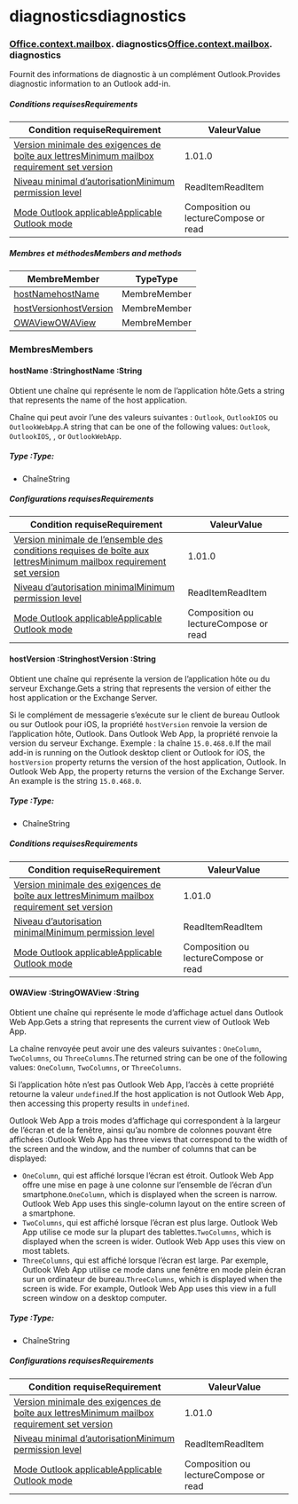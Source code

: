 # <a name="diagnostics"></a><span data-ttu-id="799f0-101">diagnostics</span><span class="sxs-lookup"><span data-stu-id="799f0-101">diagnostics</span></span>

### <span data-ttu-id="799f0-p101">[Office](Office.md)[.context](Office.context.md)[.mailbox](Office.context.mailbox.md). diagnostics</span><span class="sxs-lookup"><span data-stu-id="799f0-p101">[Office](Office.md)[.context](Office.context.md)[.mailbox](Office.context.mailbox.md). diagnostics</span></span>

<span data-ttu-id="799f0-104">Fournit des informations de diagnostic à un complément Outlook.</span><span class="sxs-lookup"><span data-stu-id="799f0-104">Provides diagnostic information to an Outlook add-in.</span></span>

##### <a name="requirements"></a><span data-ttu-id="799f0-105">Conditions requises</span><span class="sxs-lookup"><span data-stu-id="799f0-105">Requirements</span></span>

|<span data-ttu-id="799f0-106">Condition requise</span><span class="sxs-lookup"><span data-stu-id="799f0-106">Requirement</span></span>| <span data-ttu-id="799f0-107">Valeur</span><span class="sxs-lookup"><span data-stu-id="799f0-107">Value</span></span>|
|---|---|
|[<span data-ttu-id="799f0-108">Version minimale des exigences de boîte aux lettres</span><span class="sxs-lookup"><span data-stu-id="799f0-108">Minimum mailbox requirement set version</span></span>](/office/dev/add-ins/reference/requirement-sets/outlook-api-requirement-sets)| <span data-ttu-id="799f0-109">1.0</span><span class="sxs-lookup"><span data-stu-id="799f0-109">1.0</span></span>|
|[<span data-ttu-id="799f0-110">Niveau minimal d’autorisation</span><span class="sxs-lookup"><span data-stu-id="799f0-110">Minimum permission level</span></span>](https://docs.microsoft.com/outlook/add-ins/understanding-outlook-add-in-permissions)| <span data-ttu-id="799f0-111">ReadItem</span><span class="sxs-lookup"><span data-stu-id="799f0-111">ReadItem</span></span>|
|[<span data-ttu-id="799f0-112">Mode Outlook applicable</span><span class="sxs-lookup"><span data-stu-id="799f0-112">Applicable Outlook mode</span></span>](https://docs.microsoft.com/outlook/add-ins/#extension-points)| <span data-ttu-id="799f0-113">Composition ou lecture</span><span class="sxs-lookup"><span data-stu-id="799f0-113">Compose or read</span></span>|

##### <a name="members-and-methods"></a><span data-ttu-id="799f0-114">Membres et méthodes</span><span class="sxs-lookup"><span data-stu-id="799f0-114">Members and methods</span></span>

| <span data-ttu-id="799f0-115">Membre</span><span class="sxs-lookup"><span data-stu-id="799f0-115">Member</span></span> | <span data-ttu-id="799f0-116">Type</span><span class="sxs-lookup"><span data-stu-id="799f0-116">Type</span></span> |
|--------|------|
| [<span data-ttu-id="799f0-117">hostName</span><span class="sxs-lookup"><span data-stu-id="799f0-117">hostName</span></span>](#hostname-string) | <span data-ttu-id="799f0-118">Membre</span><span class="sxs-lookup"><span data-stu-id="799f0-118">Member</span></span> |
| [<span data-ttu-id="799f0-119">hostVersion</span><span class="sxs-lookup"><span data-stu-id="799f0-119">hostVersion</span></span>](#hostversion-string) | <span data-ttu-id="799f0-120">Membre</span><span class="sxs-lookup"><span data-stu-id="799f0-120">Member</span></span> |
| [<span data-ttu-id="799f0-121">OWAView</span><span class="sxs-lookup"><span data-stu-id="799f0-121">OWAView</span></span>](#owaview-string) | <span data-ttu-id="799f0-122">Membre</span><span class="sxs-lookup"><span data-stu-id="799f0-122">Member</span></span> |

### <a name="members"></a><span data-ttu-id="799f0-123">Membres</span><span class="sxs-lookup"><span data-stu-id="799f0-123">Members</span></span>

####  <a name="hostname-string"></a><span data-ttu-id="799f0-124">hostName :String</span><span class="sxs-lookup"><span data-stu-id="799f0-124">hostName :String</span></span>

<span data-ttu-id="799f0-125">Obtient une chaîne qui représente le nom de l’application hôte.</span><span class="sxs-lookup"><span data-stu-id="799f0-125">Gets a string that represents the name of the host application.</span></span>

<span data-ttu-id="799f0-126">Chaîne qui peut avoir l’une des valeurs suivantes : `Outlook`, `OutlookIOS` ou `OutlookWebApp`.</span><span class="sxs-lookup"><span data-stu-id="799f0-126">A string that can be one of the following values: `Outlook`, `OutlookIOS`, , or `OutlookWebApp`.</span></span>

##### <a name="type"></a><span data-ttu-id="799f0-127">Type :</span><span class="sxs-lookup"><span data-stu-id="799f0-127">Type:</span></span>

*   <span data-ttu-id="799f0-128">Chaîne</span><span class="sxs-lookup"><span data-stu-id="799f0-128">String</span></span>

##### <a name="requirements"></a><span data-ttu-id="799f0-129">Configurations requises</span><span class="sxs-lookup"><span data-stu-id="799f0-129">Requirements</span></span>

|<span data-ttu-id="799f0-130">Condition requise</span><span class="sxs-lookup"><span data-stu-id="799f0-130">Requirement</span></span>| <span data-ttu-id="799f0-131">Valeur</span><span class="sxs-lookup"><span data-stu-id="799f0-131">Value</span></span>|
|---|---|
|[<span data-ttu-id="799f0-132">Version minimale de l’ensemble des conditions requises de boîte aux lettres</span><span class="sxs-lookup"><span data-stu-id="799f0-132">Minimum mailbox requirement set version</span></span>](/office/dev/add-ins/reference/requirement-sets/outlook-api-requirement-sets)| <span data-ttu-id="799f0-133">1.0</span><span class="sxs-lookup"><span data-stu-id="799f0-133">1.0</span></span>|
|[<span data-ttu-id="799f0-134">Niveau d’autorisation minimal</span><span class="sxs-lookup"><span data-stu-id="799f0-134">Minimum permission level</span></span>](https://docs.microsoft.com/outlook/add-ins/understanding-outlook-add-in-permissions)| <span data-ttu-id="799f0-135">ReadItem</span><span class="sxs-lookup"><span data-stu-id="799f0-135">ReadItem</span></span>|
|[<span data-ttu-id="799f0-136">Mode Outlook applicable</span><span class="sxs-lookup"><span data-stu-id="799f0-136">Applicable Outlook mode</span></span>](https://docs.microsoft.com/outlook/add-ins/#extension-points)| <span data-ttu-id="799f0-137">Composition ou lecture</span><span class="sxs-lookup"><span data-stu-id="799f0-137">Compose or read</span></span>|

####  <a name="hostversion-string"></a><span data-ttu-id="799f0-138">hostVersion :String</span><span class="sxs-lookup"><span data-stu-id="799f0-138">hostVersion :String</span></span>

<span data-ttu-id="799f0-139">Obtient une chaîne qui représente la version de l’application hôte ou du serveur Exchange.</span><span class="sxs-lookup"><span data-stu-id="799f0-139">Gets a string that represents the version of either the host application or the Exchange Server.</span></span>

<span data-ttu-id="799f0-p102">Si le complément de messagerie s’exécute sur le client de bureau Outlook ou sur Outlook pour iOS, la propriété `hostVersion` renvoie la version de l’application hôte, Outlook. Dans Outlook Web App, la propriété renvoie la version du serveur Exchange. Exemple : la chaîne `15.0.468.0`.</span><span class="sxs-lookup"><span data-stu-id="799f0-p102">If the mail add-in is running on the Outlook desktop client or Outlook for iOS, the `hostVersion` property returns the version of the host application, Outlook. In Outlook Web App, the property returns the version of the Exchange Server. An example is the string `15.0.468.0`.</span></span>

##### <a name="type"></a><span data-ttu-id="799f0-143">Type :</span><span class="sxs-lookup"><span data-stu-id="799f0-143">Type:</span></span>

*   <span data-ttu-id="799f0-144">Chaîne</span><span class="sxs-lookup"><span data-stu-id="799f0-144">String</span></span>

##### <a name="requirements"></a><span data-ttu-id="799f0-145">Conditions requises</span><span class="sxs-lookup"><span data-stu-id="799f0-145">Requirements</span></span>

|<span data-ttu-id="799f0-146">Condition requise</span><span class="sxs-lookup"><span data-stu-id="799f0-146">Requirement</span></span>| <span data-ttu-id="799f0-147">Valeur</span><span class="sxs-lookup"><span data-stu-id="799f0-147">Value</span></span>|
|---|---|
|[<span data-ttu-id="799f0-148">Version minimale des exigences de boîte aux lettres</span><span class="sxs-lookup"><span data-stu-id="799f0-148">Minimum mailbox requirement set version</span></span>](/office/dev/add-ins/reference/requirement-sets/outlook-api-requirement-sets)| <span data-ttu-id="799f0-149">1.0</span><span class="sxs-lookup"><span data-stu-id="799f0-149">1.0</span></span>|
|[<span data-ttu-id="799f0-150">Niveau d’autorisation minimal</span><span class="sxs-lookup"><span data-stu-id="799f0-150">Minimum permission level</span></span>](https://docs.microsoft.com/outlook/add-ins/understanding-outlook-add-in-permissions)| <span data-ttu-id="799f0-151">ReadItem</span><span class="sxs-lookup"><span data-stu-id="799f0-151">ReadItem</span></span>|
|[<span data-ttu-id="799f0-152">Mode Outlook applicable</span><span class="sxs-lookup"><span data-stu-id="799f0-152">Applicable Outlook mode</span></span>](https://docs.microsoft.com/outlook/add-ins/#extension-points)| <span data-ttu-id="799f0-153">Composition ou lecture</span><span class="sxs-lookup"><span data-stu-id="799f0-153">Compose or read</span></span>|

####  <a name="owaview-string"></a><span data-ttu-id="799f0-154">OWAView :String</span><span class="sxs-lookup"><span data-stu-id="799f0-154">OWAView :String</span></span>

<span data-ttu-id="799f0-155">Obtient une chaîne qui représente le mode d’affichage actuel dans Outlook Web App.</span><span class="sxs-lookup"><span data-stu-id="799f0-155">Gets a string that represents the current view of Outlook Web App.</span></span>

<span data-ttu-id="799f0-156">La chaîne renvoyée peut avoir une des valeurs suivantes : `OneColumn`, `TwoColumns`, ou `ThreeColumns`.</span><span class="sxs-lookup"><span data-stu-id="799f0-156">The returned string can be one of the following values: `OneColumn`, `TwoColumns`, or `ThreeColumns`.</span></span>

<span data-ttu-id="799f0-157">Si l’application hôte n’est pas Outlook Web App, l’accès à cette propriété retourne la valeur `undefined`.</span><span class="sxs-lookup"><span data-stu-id="799f0-157">If the host application is not Outlook Web App, then accessing this property results in `undefined`.</span></span>

<span data-ttu-id="799f0-158">Outlook Web App a trois modes d’affichage qui correspondent à la largeur de l’écran et de la fenêtre, ainsi qu’au nombre de colonnes pouvant être affichées :</span><span class="sxs-lookup"><span data-stu-id="799f0-158">Outlook Web App has three views that correspond to the width of the screen and the window, and the number of columns that can be displayed:</span></span>

*   <span data-ttu-id="799f0-p103">`OneColumn`, qui est affiché lorsque l’écran est étroit. Outlook Web App offre une mise en page à une colonne sur l’ensemble de l’écran d’un smartphone.</span><span class="sxs-lookup"><span data-stu-id="799f0-p103">`OneColumn`, which is displayed when the screen is narrow. Outlook Web App uses this single-column layout on the entire screen of a smartphone.</span></span>
*   <span data-ttu-id="799f0-p104">`TwoColumns`, qui est affiché lorsque l’écran est plus large. Outlook Web App utilise ce mode sur la plupart des tablettes.</span><span class="sxs-lookup"><span data-stu-id="799f0-p104">`TwoColumns`, which is displayed when the screen is wider. Outlook Web App uses this view on most tablets.</span></span>
*   <span data-ttu-id="799f0-p105">`ThreeColumns`, qui est affiché lorsque l’écran est large. Par exemple, Outlook Web App utilise ce mode dans une fenêtre en mode plein écran sur un ordinateur de bureau.</span><span class="sxs-lookup"><span data-stu-id="799f0-p105">`ThreeColumns`, which is displayed when the screen is wide. For example, Outlook Web App uses this view in a full screen window on a desktop computer.</span></span>

##### <a name="type"></a><span data-ttu-id="799f0-165">Type :</span><span class="sxs-lookup"><span data-stu-id="799f0-165">Type:</span></span>

*   <span data-ttu-id="799f0-166">Chaîne</span><span class="sxs-lookup"><span data-stu-id="799f0-166">String</span></span>

##### <a name="requirements"></a><span data-ttu-id="799f0-167">Configurations requises</span><span class="sxs-lookup"><span data-stu-id="799f0-167">Requirements</span></span>

|<span data-ttu-id="799f0-168">Condition requise</span><span class="sxs-lookup"><span data-stu-id="799f0-168">Requirement</span></span>| <span data-ttu-id="799f0-169">Valeur</span><span class="sxs-lookup"><span data-stu-id="799f0-169">Value</span></span>|
|---|---|
|[<span data-ttu-id="799f0-170">Version minimale des exigences de boîte aux lettres</span><span class="sxs-lookup"><span data-stu-id="799f0-170">Minimum mailbox requirement set version</span></span>](/office/dev/add-ins/reference/requirement-sets/outlook-api-requirement-sets)| <span data-ttu-id="799f0-171">1.0</span><span class="sxs-lookup"><span data-stu-id="799f0-171">1.0</span></span>|
|[<span data-ttu-id="799f0-172">Niveau minimal d’autorisation</span><span class="sxs-lookup"><span data-stu-id="799f0-172">Minimum permission level</span></span>](https://docs.microsoft.com/outlook/add-ins/understanding-outlook-add-in-permissions)| <span data-ttu-id="799f0-173">ReadItem</span><span class="sxs-lookup"><span data-stu-id="799f0-173">ReadItem</span></span>|
|[<span data-ttu-id="799f0-174">Mode Outlook applicable</span><span class="sxs-lookup"><span data-stu-id="799f0-174">Applicable Outlook mode</span></span>](https://docs.microsoft.com/outlook/add-ins/#extension-points)| <span data-ttu-id="799f0-175">Composition ou lecture</span><span class="sxs-lookup"><span data-stu-id="799f0-175">Compose or read</span></span>|